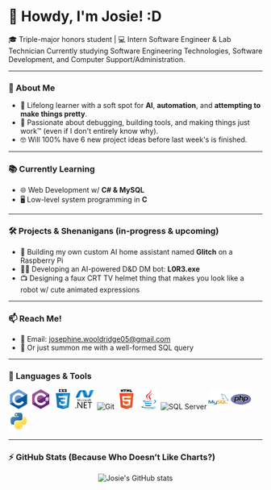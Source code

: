 <h1 align="left">👋 Howdy, I'm Josie! :D</h1>
<p align="left">
🎓 Triple-major honors student | 💻 Intern Software Engineer & Lab Technician
Currently studying Software Engineering Technologies, Software Development, and Computer Support/Administration.
</p>

---

### 🌟 About Me
- 🧠 Lifelong learner with a soft spot for **AI**, **automation**, and **attempting to make things pretty**.
- 🔧 Passionate about debugging, building tools, and making things just work™ (even if I don't entirely know why).
- 🤓 Will 100% have 6 new project ideas before last week's is finished.

---

### 📚 Currently Learning
- 🌐 Web Development w/ **C# & MySQL**
- 🖥️ Low-level system programming in **C**

---

### 🛠️ Projects & Shenanigans (in-progress & upcoming)
- 🤖 Building my own custom AI home assistant named **Glitch** on a Raspberry Pi
- 🧙‍♀️ Developing an AI-powered D&D DM bot: **L0R3.exe**
- 📺 Designing a faux CRT TV helmet thing that makes you look like a robot w/ cute animated expressions

---

### 📫 Reach Me!
- 📨 Email: [josephine.wooldridge05@gmail.com](mailto:josephine.wooldridge05@gmail.com)
- 🧠 Or just summon me with a well-formed SQL query

---

### 🧰 Languages & Tools
<p align="left">
  <img src="https://raw.githubusercontent.com/devicons/devicon/master/icons/c/c-original.svg" alt="C" width="40" height="40"/>
  <img src="https://raw.githubusercontent.com/devicons/devicon/master/icons/csharp/csharp-original.svg" alt="C#" width="40" height="40"/>
  <img src="https://raw.githubusercontent.com/devicons/devicon/master/icons/css3/css3-original-wordmark.svg" alt="CSS" width="40" height="40"/>
  <img src="https://raw.githubusercontent.com/devicons/devicon/master/icons/dot-net/dot-net-original-wordmark.svg" alt=".NET" width="40" height="40"/>
  <img src="https://www.vectorlogo.zone/logos/git-scm/git-scm-icon.svg" alt="Git" width="40" height="40"/>
  <img src="https://raw.githubusercontent.com/devicons/devicon/master/icons/html5/html5-original-wordmark.svg" alt="HTML" width="40" height="40"/>
  <img src="https://raw.githubusercontent.com/devicons/devicon/master/icons/java/java-original.svg" alt="Java" width="40" height="40"/>
  <img src="https://www.svgrepo.com/show/303229/microsoft-sql-server-logo.svg" alt="SQL Server" width="40" height="40"/>
  <img src="https://raw.githubusercontent.com/devicons/devicon/master/icons/mysql/mysql-original-wordmark.svg" alt="MySQL" width="40" height="40"/>
  <img src="https://raw.githubusercontent.com/devicons/devicon/master/icons/php/php-original.svg" alt="PHP" width="40" height="40"/>
  <img src="https://raw.githubusercontent.com/devicons/devicon/master/icons/python/python-original.svg" alt="Python" width="40" height="40"/>
</p>

---

### ⚡ GitHub Stats (Because Who Doesn’t Like Charts?)
<p align="center">
  <img src="https://github-readme-stats.vercel.app/api?username=josieisnotarat&show_icons=true&theme=radical" alt="Josie's GitHub stats" />
</p>

